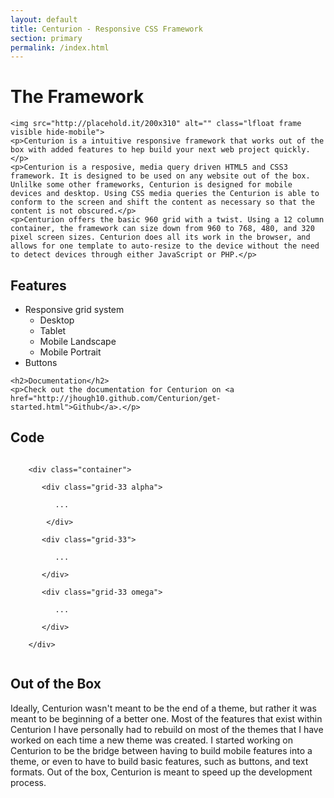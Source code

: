 ```yaml
---
layout: default
title: Centurion - Responsive CSS Framework
section: primary
permalink: /index.html
---
```

	
<div class="grid-18">
    <h1>The Framework</h1>

    <img src="http://placehold.it/200x310" alt="" class="lfloat frame visible hide-mobile">
    <p>Centurion is a intuitive responsive framework that works out of the box with added features to hep build your next web project quickly.</p>
    <p>Centurion is a resposive, media query driven HTML5 and CSS3 framework. It is designed to be used on any website out of the box. Unlilke some other frameworks, Centurion is designed for mobile devices and desktop. Using CSS media queries the Centurion is able to conform to the screen and shift the content as necessary so that the content is not obscured.</p>
    <p>Centurion offers the basic 960 grid with a twist. Using a 12 column container, the framework can size down from 960 to 768, 480, and 320 pixel screen sizes. Centurion does all its work in the browser, and allows for one template to auto-resize to the device without the need to detect devices through either JavaScript or PHP.</p>
  </div>


  <div class="grid-6">
    <h2>Features</h2>
    <ul>
      <li>Responsive grid system
        <ul>
          <li>Desktop</li>
          <li>Tablet</li>
          <li>Mobile Landscape</li>
          <li>Mobile Portrait</li>
        </ul>
      </li>
      <li>Buttons</li>
    </ul>

    <h2>Documentation</h2>
    <p>Check out the documentation for Centurion on <a href="http://jhough10.github.com/Centurion/get-started.html">Github</a>.</p>
  </div>


  <div class="grid-12">
    <h2>Code</h2>
    <pre><code>
    &lt;div class="container"&gt;<br>
    &nbsp;&nbsp;&nbsp;&lt;div class="grid-33 alpha"&gt;<br>
    &nbsp;&nbsp;&nbsp;&nbsp;&nbsp;&nbsp;...<br>
    &nbsp;&nbsp;&nbsp; &lt;/div&gt;<br>
    &nbsp;&nbsp;&nbsp;&lt;div class="grid-33"&gt;<br>
    &nbsp;&nbsp;&nbsp;&nbsp;&nbsp;&nbsp;...<br>
    &nbsp;&nbsp;&nbsp;&lt;/div&gt;<br>
    &nbsp;&nbsp;&nbsp;&lt;div class="grid-33 omega"&gt;<br>
    &nbsp;&nbsp;&nbsp;&nbsp;&nbsp;&nbsp;...<br>
    &nbsp;&nbsp;&nbsp;&lt;/div&gt;<br>
    &lt;/div&gt;
    </code></pre>
  </div>


  <div class="grid-12">
    <h2>Out of the Box</h2>
    <p>Ideally, Centurion wasn't meant to be the end of a theme, but rather it was meant to be beginning of a better one. Most of the features that exist within Centurion I have personally had to rebuild on most of the themes that I have worked on each time a new theme was created. I started working on Centurion to be the bridge between having to build mobile features into a theme, or even to have to build basic features, such as buttons, and text formats. Out of the box, Centurion is meant to speed up the development process.</p>
  </div>


  <div class="clear"></div>